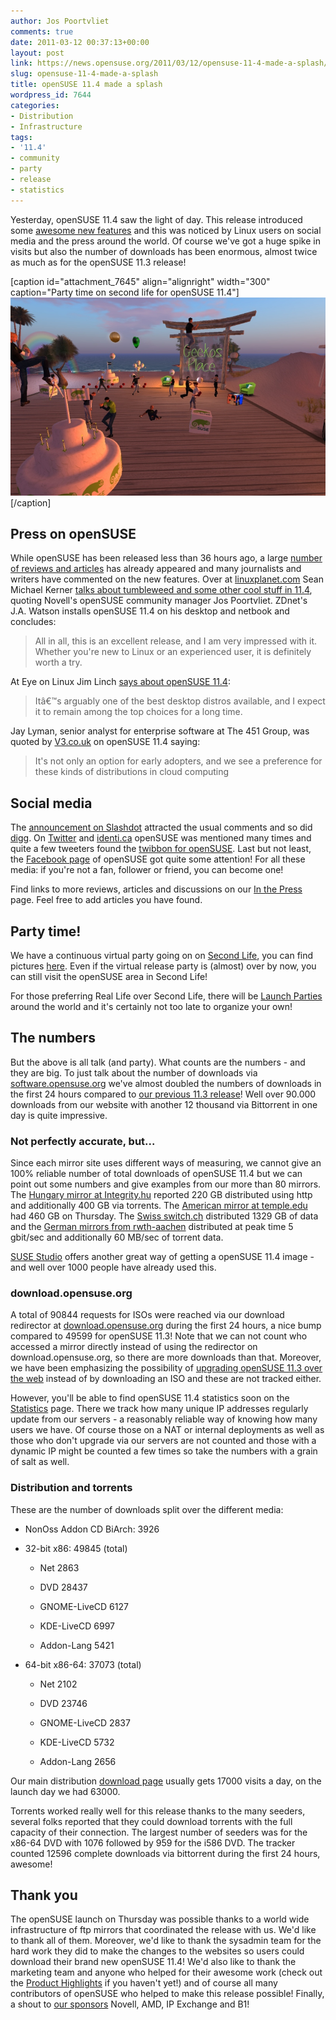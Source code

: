 ```yaml
---
author: Jos Poortvliet
comments: true
date: 2011-03-12 00:37:13+00:00
layout: post
link: https://news.opensuse.org/2011/03/12/opensuse-11-4-made-a-splash/
slug: opensuse-11-4-made-a-splash
title: openSUSE 11.4 made a splash
wordpress_id: 7644
categories:
- Distribution
- Infrastructure
tags:
- '11.4'
- community
- party
- release
- statistics
---
```


Yesterday, openSUSE 11.4 saw the light of day. This release introduced some [awesome new features](http://en.opensuse.org/Product_highlights) and this was noticed by Linux users on social media and the press around the world. Of course we've got a huge spike in visits but also the number of downloads has been enormous, almost twice as much as for the openSUSE 11.3 release!<!-- more -->

[caption id="attachment_7645" align="alignright" width="300" caption="Party time on second life for openSUSE 11.4"][![Party time on second life for openSUSE 11.4](/wp-content/uploads/2011/03/party-time-on-second-life.jpg)](http://news.opensuse.org/2011/03/12/opensuse-11-4-made-a-splash/party-time-on-second-life/)[/caption]


## Press on openSUSE


While openSUSE has been released less than 36 hours ago, a large [number of reviews and articles](http://en.opensuse.org/In_the_press) has already appeared and many journalists and writers have commented on the new features. Over at [linuxplanet.com](http://www.linuxplanet.com) Sean Michael Kerner [talks about tumbleweed and some other cool stuff in 11.4](http://www.linuxplanet.com/linuxplanet/newss/7316/1/), quoting Novell's openSUSE community manager Jos Poortvliet. ZDnet's J.A. Watson installs openSUSE 11.4 on his desktop and netbook and concludes:


<blockquote>All in all, this is an excellent release, and I am very impressed with it. Whether you're new to Linux or an experienced user, it is definitely worth a try.</blockquote>


At Eye on Linux Jim Linch [says about openSUSE 11.4](http://eyeonlinux.com/2011/03/10/quick-look-opensuse-11-4/):


<blockquote>Itâ€™s arguably one of the best desktop distros available, and I expect it to remain among the top choices for a long time.</blockquote>


Jay Lyman, senior analyst for enterprise software at The 451 Group, was quoted by [V3.co.uk](http://www.v3.co.uk/) on openSUSE 11.4 saying:


<blockquote>It's not only an option for early adopters, and we see a preference for these kinds of distributions in cloud computing</blockquote>




## Social media


The [announcement on Slashdot](http://linux.slashdot.org/story/11/03/10/2210209/OpenSUSE-114-Released) attracted the usual comments and so did [digg](http://digg.com/news/technology/opensuse_11_4_release). On [Twitter](http://twitter.com/#!/search/opensuse) and [identi.ca](http://identi.ca/search/notice?q=%23opensuse&search=Search) openSUSE was mentioned many times and quite a few tweeters found the [twibbon for openSUSE](http://twibbon.com/cause/openSUSE-Users/). Last but not least, the [Facebook page](http://www.facebook.com/#!/pages/openSUSE/45393742283) of openSUSE got quite some attention! For all these media: if you're not a fan, follower or friend, you can become one!

Find links to more reviews, articles and discussions on our [In the Press](http://en.opensuse.org/In_the_press) page. Feel free to add articles you have found.


## Party time!


We have a continuous virtual party going on on [Second Life](http://lizards.opensuse.org/2011/02/03/join-us-for-the-first-virtual-launch-party-opensuse-11-4/), you can find pictures [here](http://picasaweb.google.com/friedmann.bruno/VirtualLaunchPartyMarch10th?feat=directlink). Even if the virtual release party is (almost) over by now, you can still visit the openSUSE area in Second Life!

For those preferring Real Life over Second Life, there will be [Launch Parties](http://en.opensuse.org/openSUSE:Launch_parties_11.4) around the world and it's certainly not too late to organize your own!


## The numbers


But the above is all talk (and party). What counts are the numbers - and they are big. To just talk about the number of downloads via [software.opensuse.org](http://software.opensuse.org/114/en) we've almost doubled the numbers of downloads in the first 24 hours compared to [our previous 11.3 release](http://news.opensuse.org/2010/07/16/opensuse-11-3-launch-information/)! Well over 90.000 downloads from our website with another 12 thousand via Bittorrent in one day is quite impressive.


### Not perfectly accurate, but...


Since each mirror site uses different ways of measuring, we cannot give an 100% reliable number of total downloads of openSUSE  11.4 but we can point out some numbers and give examples from our more than 80 mirrors. The [Hungary mirror at Integrity.hu](roxen.integrity.hu) reported 220 GB distributed using http and additionally 400 GB via torrents. The [American mirror at temple.edu](mirror.cst.temple.edu) had 460 GB on Thursday. The [Swiss switch.ch](mirror.switch.ch) distributed 1329 GB of data and the [German mirrors from rwth-aachen](rwth-aachen.de) distributed at peak time 5 gbit/sec and additionally 60 MB/sec of torrent data.

[SUSE Studio](http://susestudio.com) offers another great way of getting a openSUSE 11.4 image - and well over 1000 people have already used this.


### download.opensuse.org


A total of 90844 requests for ISOs were reached via our download redirector at [download.opensuse.org](http://download.opensuse.org/) during the first 24 hours, a nice bump compared to 49599 for openSUSE 11.3! Note that we can not count who accessed a mirror directly instead of using the redirector on download.opensuse.org, so there are more downloads than that. Moreover, we have been emphasizing the possibility of [upgrading openSUSE 11.3 over the web](http://upgrade.opensuse.org) instead of by downloading an ISO and these are not tracked either.

However, you'll be able to find openSUSE 11.4 statistics soon on the [Statistics](http://en.opensuse.org/Statistics) page. There we track how many unique IP addresses regularly update from our servers - a reasonably reliable way of knowing how many users we have. Of course those on a NAT or internal deployments as well as those who don't upgrade via our servers are not counted and those with a dynamic IP might be counted a few times so take the numbers with a grain of salt as well.


### Distribution and torrents


These are the number of downloads split over the different media:



	
  * NonOss Addon CD BiArch:  3926

	
  * 32-bit x86: 49845 (total)

	
    * Net 2863

	
    * DVD 28437

	
    * GNOME-LiveCD 6127

	
    * KDE-LiveCD 6997

	
    * Addon-Lang 5421




	
  * 64-bit x86-64: 37073 (total)

	
    * Net 2102

	
    * DVD 23746

	
    * GNOME-LiveCD 2837

	
    * KDE-LiveCD 5732

	
    * Addon-Lang  2656





Our main distribution [download page](http://software.opensuse.org/) usually gets 17000 visits a day, on the launch day we had 63000.

Torrents worked really well for this release thanks to the many seeders, several folks reported that they could download torrents  with the full capacity of their connection. The largest number of  seeders was for the x86-64 DVD with 1076 followed by 959 for the i586  DVD. The tracker counted 12596 complete downloads via bittorrent during the first 24 hours, awesome!


## Thank you


The openSUSE launch on Thursday was possible thanks to a world wide infrastructure of ftp mirrors that coordinated the release with us. We'd  like to thank all of them. Moreover, we'd like to thank the sysadmin team for the hard work they did to make the changes to the websites so users could download their brand new openSUSE 11.4! We'd also like to thank the marketing team and anyone who helped for their awesome work (check out the [Product Highlights](http://en.opensuse.org/Product_highlights) if you haven't yet!) and of course all many contributors of openSUSE who helped to make this release possible! Finally, a shout to [our sponsors](http://en.opensuse.org/Sponsors) Novell, AMD, IP Exchange and B1!
